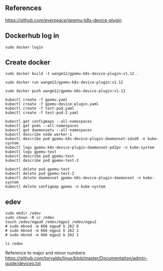 ## References

https://github.com/everpeace/gpemu-k8s-device-plugin

## Dockerhub log in

```
sudo docker login
```

## Create docker

```
sudo docker build -t wangm12/gpemu-k8s-device-plugin:v1.12 .

sudo docker run wangm12/gpemu-k8s-device-plugin:v1.12

sudo docker push wangm12/gpemu-k8s-device-plugin:v1.12
```

```
kubectl create -f gpemu.yaml
kubectl create -f gpemu-device-plugin.yaml
kubectl create -f test-pod.yaml 
kubectl create -f test-pod-2.yaml 
```

```
kubectl get configmaps --all-namespaces
kubectl get pods --all-namespaces
kubectl get daemonsets --all-namespaces
kubectl describe node worker-1
kubectl describe pod gpemu-k8s-device-plugin-daemonset-sdzd9 -n kube-system
kubectl logs gpemu-k8s-device-plugin-daemonset-pd2pv -n kube-system
kubectl logs gpemu-test
kubectl describe pod gpemu-test
kubectl describe pod gpemu-test-2
```

```
kubectl delete pod gpemu-test
kubectl delete pod gpemu-test-2
kubectl delete daemonset gpemu-k8s-device-plugin-daemonset -n kube-system
kubectl delete configmap gpemu -n kube-system
```

## edev

```
sudo mkdir /edev
sudo chown -R cc /edev
touch /edev/egpu0 /edev/egpu1 /edev/egpu2 
# sudo mknod -m 666 egpu0 b 262 0
# sudo mknod -m 666 egpu1 b 262 1
# sudo mknod -m 666 egpu2 b 262 1

ls /edev
```
Reference to major and minor numbers
https://github.com/torvalds/linux/blob/master/Documentation/admin-guide/devices.txt
